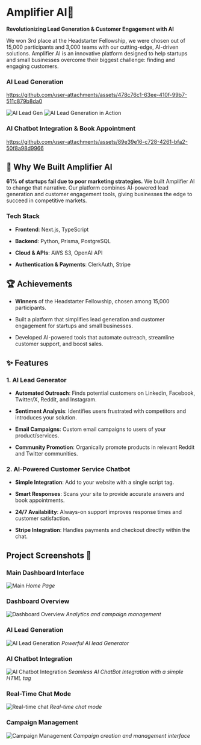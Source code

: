 # Amplifier AI🚀

**Revolutionizing Lead Generation & Customer Engagement with AI**

We won 3rd place at the Headstarter Fellowship, we were chosen out of 15,000 participants and 3,000 teams with our cutting-edge, AI-driven solutions. Amplifier AI is an innovative platform designed to help startups and small businesses overcome their biggest challenge: finding and engaging customers. 

### AI Lead Generation

https://github.com/user-attachments/assets/478c76c1-63ee-410f-99b7-511c879b8da0

![AI Lead Gen](public/images/example_lead_gen.png)
![AI Lead Generation in Action](public/images/ex1.png)

### AI Chatbot Integration & Book Appointment

https://github.com/user-attachments/assets/89e39e16-c728-4261-bfa2-50f8a98d9966

## 🌟 Why We Built Amplifier AI

**61% of startups fail due to poor marketing strategies.** We built Amplifier AI to change that narrative. Our platform combines AI-powered lead generation and customer engagement tools, giving businesses the edge to succeed in competitive markets.

### **Tech Stack**

- **Frontend**: Next.js, TypeScript

- **Backend**: Python, Prisma, PostgreSQL

- **Cloud & APIs**: AWS S3, OpenAI API

- **Authentication & Payments**: ClerkAuth, Stripe

## 🏆 Achievements

- **Winners** of the Headstarter Fellowship, chosen among 15,000 participants.

- Built a platform that simplifies lead generation and customer engagement for startups and small businesses.

- Developed AI-powered tools that automate outreach, streamline customer support, and boost sales.

## ✨ Features

### **1. AI Lead Generator**

- **Automated Outreach**: Finds potential customers on Linkedin, Facebook, Twitter/X, Reddit, and Instagram. 

- **Sentiment Analysis**: Identifies users frustrated with competitors and introduces your solution.

- **Email Campaigns**: Custom email campaigns to users of your product/services.

- **Community Promotion**: Organically promote products in relevant Reddit and Twitter communities.

### **2. AI-Powered Customer Service Chatbot**

- **Simple Integration**: Add to your website with a single script tag.

- **Smart Responses**: Scans your site to provide accurate answers and book appointments.

- **24/7 Availability**: Always-on support improves response times and customer satisfaction.

- **Stripe Integration**: Handles payments and checkout directly within the chat.

## Project Screenshots 📸

### Main Dashboard Interface

![Main](public/images/AmplifierAI.png)
_Home Page_

### Dashboard Overview

![Dashboard Overview](public/images/desktopamplifier.png)
_Analytics and campaign management_

### AI Lead Generation

![AI Lead Generation](public/images/leadfinder.png)
_Powerful AI lead Generator_

### AI Chatbot Integration

![AI Chatbot Integration](public/images/aichatbot.png)
_Seamless AI ChatBot Integration with a simple HTML tag_

### Real-Time Chat Mode

![Real-time chat](public/images/conversation.png)
_Real-time chat mode_

### Campaign Management

![Campaign Management](public/images/emailmarketing.png)
_Campaign creation and management interface_
